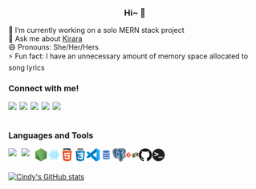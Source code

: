 <h3 align="center">
Hi~ 👀
</h3>


🔭 I’m currently working on a solo MERN stack project <br/>
💬 Ask me about [Kirara](https://kirara.herokuapp.com/#/) <br/>
😄 Pronouns: She/Her/Hers <br/>
⚡ Fun fact: I have an unnecessary amount of memory space allocated to song lyrics <br/>

### **Connect with me!**
[<img align="left" width="22px" src="https://cdn.jsdelivr.net/npm/simple-icons@v3/icons/linkedin.svg"/>](https://www.linkedin.com/in/vuongcindy/)
[<img align="left" width="22px" src="https://cdn.jsdelivr.net/npm/simple-icons@3.13.0/icons/angellist.svg" />](https://angel.co/u/cindy-vuong-3)
[<img align="left" width="22px" src="https://www.svgrepo.com/show/56352/written-paper.svg" />](https://docs.google.com/document/d/1NGoRNkNofPAfNagsItZeQIX0mMBJXPt2cSz5N07l4xs/edit?usp=sharing)
[<img align="left" width="22px" src="https://kirara.s3.us-west-1.amazonaws.com/favicon.jpg" />](https://vuongcindy.github.io/)
[<img align="left" width="22px" src="https://svgsilh.com/svg/389108.svg" />](emailto:vuongcindytv+github@gmail.com)

<br/><br/>

### **Languages and Tools**
<img align="left" width="26px" src="https://raw.githubusercontent.com/jmnote/z-icons/master/svg/ruby.svg" />
<img align="left" width="26px" src="https://raw.githubusercontent.com/jmnote/z-icons/master/svg/javascript.svg" />
<img align="left" width="26px" src="https://raw.githubusercontent.com/github/explore/80688e429a7d4ef2fca1e82350fe8e3517d3494d/topics/nodejs/nodejs.png" />
<img align="left" width="26px" src="https://raw.githubusercontent.com/github/explore/80688e429a7d4ef2fca1e82350fe8e3517d3494d/topics/react/react.png" />
<img align="left" width="26px" src="https://raw.githubusercontent.com/github/explore/80688e429a7d4ef2fca1e82350fe8e3517d3494d/topics/html/html.png" />
<img align="left" width="26px" src="https://raw.githubusercontent.com/github/explore/80688e429a7d4ef2fca1e82350fe8e3517d3494d/topics/css/css.png" />
<img align="left" width="26px" src="https://raw.githubusercontent.com/github/explore/80688e429a7d4ef2fca1e82350fe8e3517d3494d/topics/visual-studio-code/visual-studio-code.png" />
<img align="left" width="26px" src="https://raw.githubusercontent.com/github/explore/80688e429a7d4ef2fca1e82350fe8e3517d3494d/topics/sql/sql.png" />
<img align="left" width="26px" src="https://raw.githubusercontent.com/github/explore/80688e429a7d4ef2fca1e82350fe8e3517d3494d/topics/postgresql/postgresql.png" />
<img align="left" width="26px" src="https://raw.githubusercontent.com/github/explore/80688e429a7d4ef2fca1e82350fe8e3517d3494d/topics/git/git.png" />
<img align="left" width="26px" src="https://raw.githubusercontent.com/github/explore/78df643247d429f6cc873026c0622819ad797942/topics/github/github.png" />
<img align="left" width="26px" src="https://raw.githubusercontent.com/github/explore/80688e429a7d4ef2fca1e82350fe8e3517d3494d/topics/terminal/terminal.png" />

<br/><br/>

[![Cindy's GitHub stats](https://github-readme-stats.vercel.app/api?username=vuongcindy)](https://github.com/vuongcindy/github-readme-stats)

<!-- - 👯 I’m looking to collaborate on ...
- 🤔 I’m looking for help with ...
 --!>
 <!-- 🌱 I’m currently learning React hooks <br/> --!>
